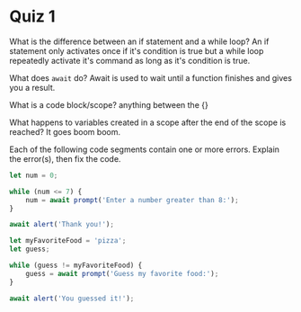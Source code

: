 # Quiz 1

What is the difference between an if statement and a while loop?
An if statement only activates once if it's condition is true but a while loop repeatedly activate it's command as long as it's condition is true.

What does `await` do?
Await is used to wait until a function finishes and gives you a result.

What is a code block/scope?
anything between the {}

What happens to variables created in a scope after the end of the scope is reached?
It goes boom boom.

Each of the following code segments contain one or more errors. Explain the error(s), then fix the code.

```js
let num = 0;

while (num <= 7) {
	num = await prompt('Enter a number greater than 8:');
}

await alert('Thank you!');
```

```js
let myFavoriteFood = 'pizza';
let guess;

while (guess != myFavoriteFood) {
	guess = await prompt('Guess my favorite food:');
}

await alert('You guessed it!');
```
